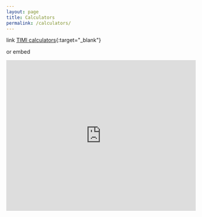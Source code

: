 ```yaml
---
layout: page
title: Calculators
permalink: /calculators/
---
```


link [TIMI calculators](https://timibiostat.shinyapps.io/calculators/){:target="_blank"} 

or embed

<iframe height="400" width="100%" frameborder="no" src="https://timibiostat.shinyapps.io/calculators/"> </iframe>